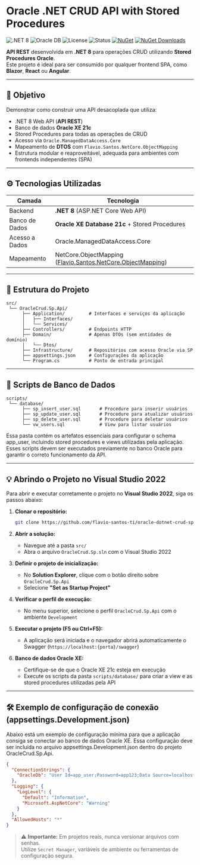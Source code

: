 # Oracle .NET CRUD API with Stored Procedures

![.NET 8](https://img.shields.io/badge/.NET-8.0-blueviolet?logo=dotnet)
![Oracle DB](https://img.shields.io/badge/Oracle-XE_21c-F80000?logo=oracle)
![License](https://img.shields.io/badge/license-MIT-green)
![Status](https://img.shields.io/badge/status-em%20desenvolvimento-yellow)
[![NuGet](https://img.shields.io/nuget/v/Flavio.Santos.NetCore.ObjectMapping.svg?label=object%20mapping)](https://www.nuget.org/packages/Flavio.Santos.NetCore.ObjectMapping/)
[![NuGet Downloads](https://img.shields.io/nuget/dt/Flavio.Santos.NetCore.ObjectMapping.svg?color=blue)](https://www.nuget.org/packages/Flavio.Santos.NetCore.ObjectMapping/)

**API REST** desenvolvida em **.NET 8** para operações CRUD utilizando **Stored Procedures Oracle**.  
Este projeto é ideal para ser consumido por qualquer frontend SPA, como **Blazor**, **React** ou **Angular**.

---

## 📌 Objetivo

Demonstrar como construir uma API desacoplada que utiliza:

- .NET 8 Web API (**API REST**)
- Banco de dados **Oracle XE 21c**
- Stored Procedures para todas as operações de CRUD
- Acesso via `Oracle.ManagedDataAccess.Core`
- Mapeamento de **DTOS** com `Flavio.Santos.NetCore.ObjectMapping`
- Estrutura modular e reaproveitável, adequada para ambientes com frontends independentes (SPA)

---

## ⚙️ Tecnologias Utilizadas

| Camada         | Tecnologia                                                                                                                        |
| -------------- | --------------------------------------------------------------------------------------------------------------------------------- |
| Backend        | **.NET 8** (ASP.NET Core Web API)                                                                                                 |
| Banco de Dados | **Oracle XE Database 21c** + Stored Procedures                                                                                    |
| Acesso a Dados | Oracle.ManagedDataAccess.Core                                                                                                     |
| Mapeamento     | NetCore.ObjectMapping ([Flavio.Santos.NetCore.ObjectMapping](https://www.nuget.org/packages/Flavio.Santos.NetCore.ObjectMapping)) |

---

## 📁 Estrutura do Projeto

```text
src/
 └── OracleCrud.Sp.Api/
      ├── Application/         # Interfaces e serviços da aplicação
      │   ├── Interfaces/
      │   └── Services/
      ├── Controllers/         # Endpoints HTTP
      ├── Domain/              # Apenas DTOs (sem entidades de domínio)
      │   └── Dtos/
      ├── Infrastructure/      # Repositórios com acesso Oracle via SP
      ├── appsettings.json     # Configurações da aplicação
      └── Program.cs           # Ponto de entrada principal
```

---

## 📁 Scripts de Banco de Dados

```text
scripts/
 └── database/
      ├── sp_insert_user.sql       # Procedure para inserir usuários
      ├── sp_update_user.sql       # Procedure para atualizar usuários
      ├── sp_delete_user.sql       # Procedure para deletar usuários
      └── vw_users.sql             # View para listar usuários
```

Essa pasta contém os artefatos essenciais para configurar o schema app_user, incluindo stored procedures e views utilizadas pela aplicação.
Esses scripts devem ser executados previamente no banco Oracle para garantir o correto funcionamento da API.

---

## 💡 Abrindo o Projeto no Visual Studio 2022

Para abrir e executar corretamente o projeto no **Visual Studio 2022**, siga os passos abaixo:

1. **Clonar o repositório:**

   ```bash
   git clone https://github.com/flavio-santos-ti/oracle-dotnet-crud-sp-api.git
   ```

2. **Abrir a solução:**

   - Navegue até a pasta `src/`
   - Abra o arquivo `OracleCrud.Sp.sln` com o Visual Studio 2022

3. **Definir o projeto de inicialização:**

   - No **Solution Explorer**, clique com o botão direito sobre `OracleCrud.Sp.Api`
   - Selecione **"Set as Startup Project"**

4. **Verificar o perfil de execução:**

   - No menu superior, selecione o perfil `OracleCrud.Sp.Api` com o ambiente `Development`

5. **Executar o projeto (F5 ou Ctrl+F5):**

   - A aplicação será iniciada e o navegador abrirá automaticamente o Swagger (`https://localhost:{porta}/swagger`)

6. **Banco de dados Oracle XE:**
   - Certifique-se de que o Oracle XE 21c esteja em execução
   - Execute os scripts da pasta `scripts/database/` para criar a view e as stored procedures utilizadas pela API

---

## 🛠️ Exemplo de configuração de conexão (appsettings.Development.json)

Abaixo está um exemplo de configuração mínima para que a aplicação consiga se conectar ao banco de dados Oracle XE. Essa configuração deve ser incluída no arquivo appsettings.Development.json dentro do projeto OracleCrud.Sp.Api.

```json
{
  "ConnectionStrings": {
    "OracleDb": "User Id=app_user;Password=app123;Data Source=localhost:1521/XEPDB1"
  },
  "Logging": {
    "LogLevel": {
      "Default": "Information",
      "Microsoft.AspNetCore": "Warning"
    }
  },
  "AllowedHosts": "*"
}
```

> ⚠️ **Importante:** Em projetos reais, nunca versionar arquivos com senhas.  
> Utilize `Secret Manager`, variáveis de ambiente ou ferramentas de configuração segura.
